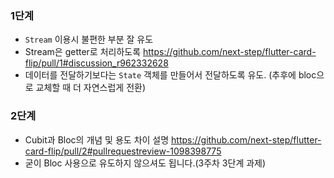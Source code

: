### 1단계
- `Stream` 이용시 불편한 부분 잘 유도
- Stream은 getter로 처리하도록 https://github.com/next-step/flutter-card-flip/pull/1#discussion_r962332628
- 데이터를 전달하기보다는 `State` 객체를 만들어서 전달하도록 유도. (추후에 bloc으로 교체할 때 더 자연스럽게 전환)

### 2단계
- Cubit과 Bloc의 개념 및 용도 차이 설명 https://github.com/next-step/flutter-card-flip/pull/2#pullrequestreview-1098398775
- 굳이 Bloc 사용으로 유도하지 않으셔도 됩니다.(3주차 3단계 과제)